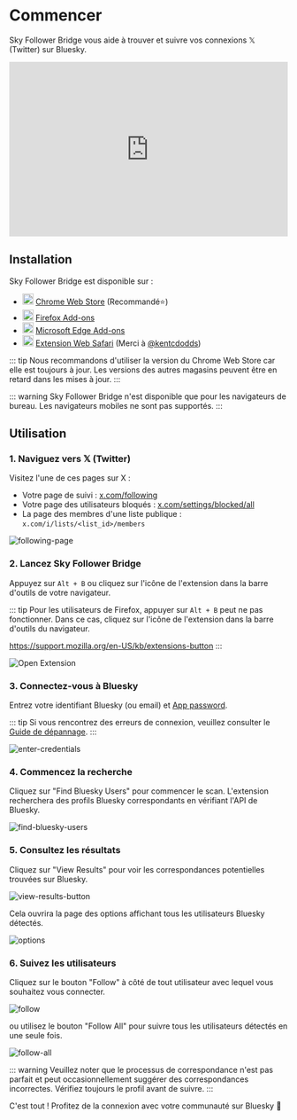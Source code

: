# Commencer

Sky Follower Bridge vous aide à trouver et suivre vos connexions 𝕏 (Twitter) sur Bluesky.

<iframe width="100%" height="315" src="https://www.youtube.com/embed/CnjjfSxm0G0?si=N2OFp15PPiZZezEN" title="YouTube video player" frameborder="0" allow="accelerometer; autoplay; clipboard-write; encrypted-media; gyroscope; picture-in-picture; web-share" referrerpolicy="strict-origin-when-cross-origin" allowfullscreen></iframe>


## Installation

Sky Follower Bridge est disponible sur :

<ul class="install-list">
  <li>
    <img src="/images/icon-chrome.svg" width="20" height="20">
    <a href="https://chrome.google.com/webstore/detail/sky-follower-bridge/behhbpbpmailcnfbjagknjngnfdojpko">Chrome Web Store</a> (Recommandé⭐)
  </li>
  <li>
    <img src="/images/icon-firefox.svg" width="20" height="20">
    <a href="https://addons.mozilla.org/en-US/firefox/addon/sky-follower-bridge/">Firefox Add-ons</a>
  </li>
  <li>
    <img src="/images/icon-edge.svg" width="20" height="20">
    <a href="https://microsoftedge.microsoft.com/addons/detail/sky-follower-bridge/dpeolmdblhfolkhlhbhlofkkpaojnnbb">Microsoft Edge Add-ons</a>
  </li>
  <li>
    <img src="/images/icon-safari.svg" width="20" height="20">
    <a href="https://apps.apple.com/us/app/sky-follower-bridge/id6738878242?mt=12">Extension Web Safari</a> <span>(Merci à <a href="https://bsky.app/profile/knotbin.xyz">@kentcdodds</a>)</span>
  </li>
</ul>

::: tip
Nous recommandons d'utiliser la version du Chrome Web Store car elle est toujours à jour. Les versions des autres magasins peuvent être en retard dans les mises à jour.
:::

::: warning
Sky Follower Bridge n'est disponible que pour les navigateurs de bureau. Les navigateurs mobiles ne sont pas supportés.
:::

## Utilisation

### 1. Naviguez vers 𝕏 (Twitter)

Visitez l'une de ces pages sur X :
- Votre page de suivi : [x.com/following](https://x.com/following)
- Votre page des utilisateurs bloqués : [x.com/settings/blocked/all](https://x.com/settings/blocked/all)
- La page des membres d'une liste publique : `x.com/i/lists/<list_id>/members`

![following-page](/images/following-page.png)

### 2. Lancez Sky Follower Bridge

Appuyez sur `Alt + B` ou cliquez sur l'icône de l'extension dans la barre d'outils de votre navigateur.

::: tip
Pour les utilisateurs de Firefox, appuyer sur `Alt + B` peut ne pas fonctionner. Dans ce cas, cliquez sur l'icône de l'extension dans la barre d'outils du navigateur.

https://support.mozilla.org/en-US/kb/extensions-button
:::

![Open Extension](/images/open-extension.png)

### 3. Connectez-vous à Bluesky

Entrez votre identifiant Bluesky (ou email) et [App password](https://bsky.app/settings/app-passwords).

::: tip
Si vous rencontrez des erreurs de connexion, veuillez consulter le [Guide de dépannage](/troubleshooting).
:::

![enter-credentials](/images/enter-credentials.png)

### 4. Commencez la recherche

Cliquez sur "Find Bluesky Users" pour commencer le scan. L'extension recherchera des profils Bluesky correspondants en vérifiant l'API de Bluesky.

![find-bluesky-users](/images/scan-users.png)

### 5. Consultez les résultats

Cliquez sur "View Results" pour voir les correspondances potentielles trouvées sur Bluesky.

![view-results-button](/images/click-results.png)

Cela ouvrira la page des options affichant tous les utilisateurs Bluesky détectés.

![options](/images/options.png)

### 6. Suivez les utilisateurs

Cliquez sur le bouton "Follow" à côté de tout utilisateur avec lequel vous souhaitez vous connecter.

![follow](/images/click-follow-btn.png)

ou utilisez le bouton "Follow All" pour suivre tous les utilisateurs détectés en une seule fois.

![follow-all](/images/follow-all-btn.png)

::: warning
Veuillez noter que le processus de correspondance n'est pas parfait et peut occasionnellement suggérer des correspondances incorrectes. Vérifiez toujours le profil avant de suivre.
:::

C'est tout ! Profitez de la connexion avec votre communauté sur Bluesky 🎉 
